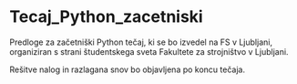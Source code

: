 # Tecaj_Python_zacetniski
Predloge za začetniški Python tečaj, ki se bo izvedel na FS v Ljubljani, organiziran s strani študentskega sveta Fakultete za strojništvo v Ljubljani.

Rešitve nalog in razlagana snov bo objavljena po koncu tečaja. 
